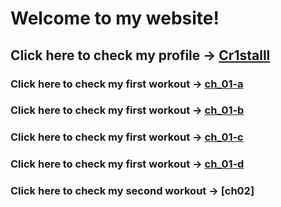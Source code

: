 # Welcome to my website!
## Click here to check my profile -> [Cr1stalll](https://github.com/Cr1stalll "悬停显示")
### Click here to check my first workout -> [ch_01-a](Cr1stalll.github.io/ch01/a.html)
### Click here to check my first workout -> [ch_01-b](Cr1stalll.github.io/ch01/b.html)
### Click here to check my first workout -> [ch_01-c](Cr1stalll.github.io/ch01/c.html)
### Click here to check my first workout -> [ch_01-d](Cr1stalll.github.io/ch01/d.html)
### Click here to check my second workout -> [ch02]
